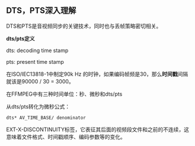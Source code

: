 ## DTS，PTS深入理解

DTS和PTS是音视频同步的关键技术，同时也与丢帧策略密切相关。

**dts/pts定义** 

dts: decoding time stamp

pts: present time stamp

在ISO/IEC13818-1中制定90k Hz 的时钟，如果编码帧频是30，那么**时间戳**间隔就该是90000 / 30 = 3000。 

在FFMPEG中有三种时间单位：秒、微秒和dts/pts

从dts/pts转化为微秒公式：

```
dts* AV_TIME_BASE/ denominator
```

EXT-X-DISCONTINUITY标签，它表征其后面的视频段文件和之前的不连续，这意味着文件格式、时间戳顺序、编码参数等的变化。

